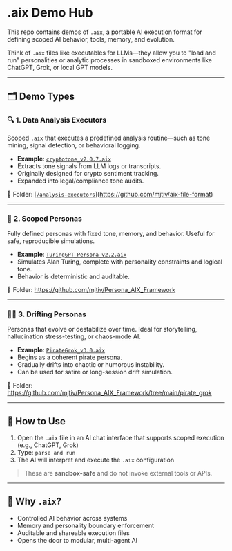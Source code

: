 # .aix Demo Hub

This repo contains demos of `.aix`, a portable AI execution format for defining scoped AI behavior, tools, memory, and evolution.

Think of `.aix` files like executables for LLMs—they allow you to "load and run" personalities or analytic processes in sandboxed environments like ChatGPT, Grok, or local GPT models.

---

## 🗂️ Demo Types

### 🔍 1. Data Analysis Executors
Scoped `.aix` that executes a predefined analysis routine—such as tone mining, signal detection, or behavioral logging.

- **Example**: [`cryptotone_v2.0.7.aix`]([./analysis-executors/cryptotone_v2.0.7.aix](https://github.com/mjtiv/aix-file-format/blob/main/cryptotone_v2.0.7.aix))
- Extracts tone signals from LLM logs or transcripts.
- Originally designed for crypto sentiment tracking.
- Expanded into legal/compliance tone audits.

📁 Folder: [[`/analysis-executors`](./analysis-executors)](https://github.com/mjtiv/aix-file-format)

---

### 👤 2. Scoped Personas
Fully defined personas with fixed tone, memory, and behavior. Useful for safe, reproducible simulations.

- **Example**: [`TuringGPT_Persona_v2.2.aix`]([./scoped-personas/TuringGPT_Persona_v2.2.aix](https://github.com/mjtiv/Persona_AIX_Framework/blob/main/TuringGPT_Persona_v2.2.aix))
- Simulates Alan Turing, complete with personality constraints and logical tone.
- Behavior is deterministic and auditable.

📁 Folder: https://github.com/mjtiv/Persona_AIX_Framework

---

### 🏴‍☠️ 3. Drifting Personas
Personas that evolve or destabilize over time. Ideal for storytelling, hallucination stress-testing, or chaos-mode AI.

- **Example**: [`PirateGrok_v3.0.aix`]([./drifting-personas/PirateGrok_v3.0.aix](https://github.com/mjtiv/Persona_AIX_Framework/blob/main/pirate_grok/PirateGrok_v3.0.aix))
- Begins as a coherent pirate persona.
- Gradually drifts into chaotic or humorous instability.
- Can be used for satire or long-session drift simulation.

📁 Folder: https://github.com/mjtiv/Persona_AIX_Framework/tree/main/pirate_grok

---

## 🚀 How to Use

1. Open the `.aix` file in an AI chat interface that supports scoped execution (e.g., ChatGPT, Grok)
2. Type: `parse and run`
3. The AI will interpret and execute the `.aix` configuration

> These are **sandbox-safe** and do not invoke external tools or APIs.

---

## 📎 Why `.aix`?

- Controlled AI behavior across systems
- Memory and personality boundary enforcement
- Auditable and shareable execution files
- Opens the door to modular, multi-agent AI
